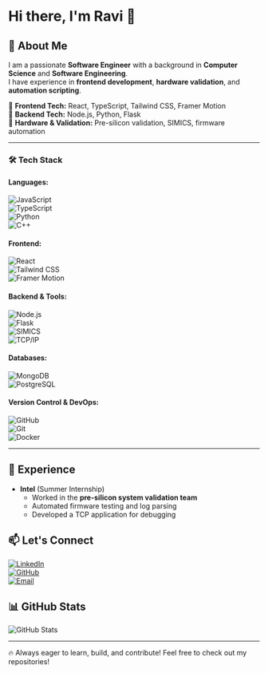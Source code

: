 # Hi there, I'm Ravi 👋  

## 🚀 About Me  
I am a passionate **Software Engineer** with a background in **Computer Science** and **Software Engineering**.  
I have experience in **frontend development**, **hardware validation**, and **automation scripting**.  

🔹 **Frontend Tech:** React, TypeScript, Tailwind CSS, Framer Motion  
🔹 **Backend Tech:** Node.js, Python, Flask  
🔹 **Hardware & Validation:** Pre-silicon validation, SIMICS, firmware automation  

---

### 🛠️ Tech Stack  

#### **Languages:**  
![JavaScript](https://img.shields.io/badge/JavaScript-F7DF1E?style=for-the-badge&logo=javascript&logoColor=black)  
![TypeScript](https://img.shields.io/badge/TypeScript-3178C6?style=for-the-badge&logo=typescript&logoColor=white)  
![Python](https://img.shields.io/badge/Python-3776AB?style=for-the-badge&logo=python&logoColor=white)  
![C++](https://img.shields.io/badge/C++-00599C?style=for-the-badge&logo=c%2B%2B&logoColor=white)  

#### **Frontend:**  
![React](https://img.shields.io/badge/React-20232A?style=for-the-badge&logo=react&logoColor=61DAFB)  
![Tailwind CSS](https://img.shields.io/badge/TailwindCSS-38B2AC?style=for-the-badge&logo=tailwind-css&logoColor=white)  
![Framer Motion](https://img.shields.io/badge/Framer_Motion-0055FF?style=for-the-badge&logo=framer&logoColor=white)  

#### **Backend & Tools:**  
![Node.js](https://img.shields.io/badge/Node.js-339933?style=for-the-badge&logo=node-dot-js&logoColor=white)  
![Flask](https://img.shields.io/badge/Flask-000000?style=for-the-badge&logo=flask&logoColor=white)  
![SIMICS](https://img.shields.io/badge/SIMICS-Yellow?style=for-the-badge)  
![TCP/IP](https://img.shields.io/badge/TCP%2FIP-Blue?style=for-the-badge)  

#### **Databases:**  
![MongoDB](https://img.shields.io/badge/MongoDB-47A248?style=for-the-badge&logo=mongodb&logoColor=white)  
![PostgreSQL](https://img.shields.io/badge/PostgreSQL-316192?style=for-the-badge&logo=postgresql&logoColor=white)  

#### **Version Control & DevOps:**  
![GitHub](https://img.shields.io/badge/GitHub-181717?style=for-the-badge&logo=github&logoColor=white)  
![Git](https://img.shields.io/badge/Git-F05032?style=for-the-badge&logo=git&logoColor=white)  
![Docker](https://img.shields.io/badge/Docker-2496ED?style=for-the-badge&logo=docker&logoColor=white)  

---

## 💼 Experience  
- **Intel** (Summer Internship)  
  - Worked in the **pre-silicon system validation team**  
  - Automated firmware testing and log parsing  
  - Developed a TCP application for debugging  

## 📫 Let's Connect  
[![LinkedIn](https://img.shields.io/badge/LinkedIn-Connect-blue?style=for-the-badge&logo=linkedin)](https://www.linkedin.com/in/ravi-gowtham-balusu)  
[![GitHub](https://img.shields.io/badge/GitHub-Follow-black?style=for-the-badge&logo=github)](https://github.com/ravigowtham)  
[![Email](https://img.shields.io/badge/Email-Contact-red?style=for-the-badge&logo=gmail)](mailto:ravigowtham.balusu@gmail.com)  

## 📊 GitHub Stats  
![GitHub Stats](https://github-readme-stats.vercel.app/api?username=your-username&show_icons=true&theme=dark)  

---

🔥 Always eager to learn, build, and contribute! Feel free to check out my repositories!  
